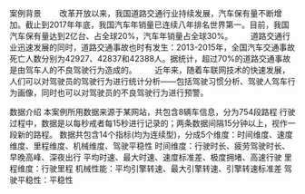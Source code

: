 案例背景
  改革开放以来，我国道路交通行业持续发展，汽车保有量不断增加。截止到2017年年底，我国汽车年销量已连续八年排名世界第一。目前，我国汽车保有量达到2亿台、占全球20%，汽车年销量占全球30%。
  道路交通行业迅速发展的同时，道路交通事故也时有发生：2013-2015年，全国汽车交通事故死亡人数分别为42927、42837和42388人。据统计，超过70%的道路交通事故是由驾车人的不良驾驶行为造成的。
  近年来，随着车联网技术的快速发展，人们可以对驾驶员的驾驶行为进行统计分析——包括驾驶习惯分析、驾驶人驾车行为画像，同时也可以对驾驶员的不良驾驶行为进行预警。

数据介绍
本案例所用数据来源于某网站，共包含8辆车信息，分为754段路程
行驶过程中，数据是以每秒戒者每15秒进行记录的；两条数据间隔15分钟以上，视作一段新的路程。
数据共包含14个指标(均为连续型)，分成5个维度：时间维度、速度维度、里程维度、机械维度、驾驶平稳性
时间维度：行驶时长、疲劳驾驶时长、早晚高峰、深夜出行
平均时速、最大时速、速度标准差、极度拥堵、高速行驶
里程维度：行驶里程
机械性能：平均引擎转速、最大引擎转速、引擎转速标准差
驾驶平稳性：平稳性

